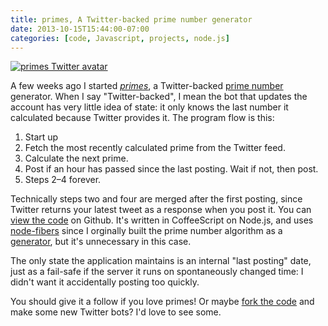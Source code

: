 ```yaml
---
title: primes, A Twitter-backed prime number generator
date: 2013-10-15T15:44:00-07:00
categories: [code, Javascript, projects, node.js]
---
```


[![_primes_ Twitter avatar](/media/2013-10-16_primes.png)][1]

A few weeks ago I started [_primes_][1], a Twitter-backed [prime number][2] generator. When I say "Twitter-backed", I mean the bot that updates the account has very little idea of state: it only knows the last number it calculated because Twitter provides it. The program flow is this:

1. Start up
2. Fetch the most recently calculated prime from the Twitter feed.
3. Calculate the next prime.
4. Post if an hour has passed since the last posting. Wait if not, then post.
5. Steps 2–4 forever.

Technically steps two and four are merged after the first posting, since Twitter returns your latest tweet as a response when you post it. You can [view the code][3] on Github. It's written in CoffeeScript on Node.js, and uses [node-fibers][4] since I orginally built the prime number algorithm as a [generator][5], but it's unnecessary in this case.

The only state the application maintains is an internal "last posting" date, just as a fail-safe if the server it runs on spontaneously changed time: I didn't want it accidentally posting too quickly.

You should give it a follow if you love primes! Or maybe [fork the code][3] and make some new Twitter bots? I'd love to see some.

[1]: https://twitter.com/_primes_
[2]: http://en.wikipedia.org/wiki/Prime_number 
[3]: http://github.com/fardog/_primes_
[4]: https://github.com/laverdet/node-fibers
[5]: http://en.wikipedia.org/wiki/Generator_(computer_programming)

